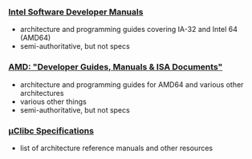 ### [Intel Software Developer Manuals](http://www.intel.com/content/www/us/en/processors/architectures-software-developer-manuals.html)
- architecture and programming guides covering IA-32 and Intel 64 (AMD64)
- semi-authoritative, but not specs

### [AMD: "Developer Guides, Manuals & ISA Documents"](http://developer.amd.com/resources/documentation-articles/developer-guides-manuals/)
- architecture and programming guides for AMD64 and various other architectures
- various other things
- semi-authoritative, but not specs

### [µClibc Specifications](https://uclibc.org/specs.html)
- list of architecture reference manuals and other resources
